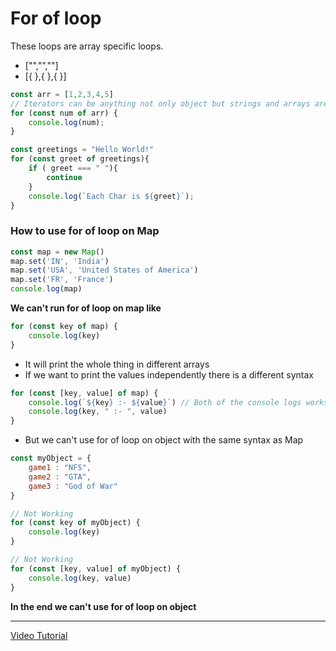 # For of loop
These loops are array specific loops.
* ["","",""]
* [{ },{ },{ }]

``` javascript
const arr = [1,2,3,4,5]
// Iterators can be anything not only object but strings and arrays are also iterable
for (const num of arr) {
    console.log(num);
}
```
``` javascript
const greetings = "Hello World!"
for (const greet of greetings){
    if ( greet === " "){
        continue
    }
    console.log(`Each Char is ${greet}`);
}
```

### How to use for of loop on Map

``` javascript
const map = new Map()
map.set('IN', 'India')
map.set('USA', 'United States of America')
map.set('FR', 'France')
console.log(map)
```

**We can't run for of loop on map like**
``` javascript
for (const key of map) {
    console.log(key)
}
``` 
* It will print the whole thing in different arrays
* If we want to print the values independently there is a different syntax

``` javascript
for (const [key, value] of map) {
    console.log(`${key} :- ${value}`) // Both of the console logs works the same
    console.log(key, " :- ", value)
}
```

* But we can't use for of loop on object with the same syntax as Map

``` javascript
const myObject = {
    game1 : "NFS",
    game2 : "GTA",
    game3 : "God of War"
}

// Not Working
for (const key of myObject) {
    console.log(key)
}

// Not Working
for (const [key, value] of myObject) {
    console.log(key, value)
}
```


**In the end we can't use for of loop on object**
***
[Video Tutorial](https://youtu.be/M0YImBHQsWU?si=n6QqJ_EulPmSe2vC)
